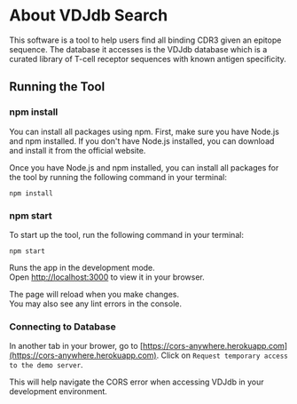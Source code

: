 # About VDJdb Search

This software is a tool to help users find all binding CDR3 given an epitope sequence. The database it accesses is the VDJdb database which is a curated library of T-cell receptor sequences with known antigen specificity.

## Running the Tool

### npm install


You can install all packages using npm. First, make sure you have Node.js and npm installed. If you don't have Node.js installed, you can download and install it from the official website.

Once you have Node.js and npm installed, you can install all packages for the tool by running the following command in your terminal:

`npm install`

### npm start

To start up the tool, run the following command in your terminal:

`npm start`

Runs the app in the development mode.\
Open [http://localhost:3000](http://localhost:3000) to view it in your browser.

The page will reload when you make changes.\
You may also see any lint errors in the console.


### Connecting to Database

In another tab in your brower, go to [https://cors-anywhere.herokuapp.com](https://cors-anywhere.herokuapp.com).
Click on `Request temporary access to the demo server`.

This will help navigate the CORS error when accessing VDJdb in your development environment.
